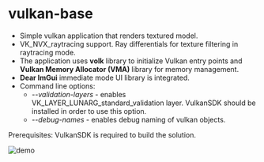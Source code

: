 # vulkan-base

* Simple vulkan application that renders textured model.
* VK_NVX_raytracing support. Ray differentials for texture filtering in raytracing mode.
* The application uses __volk__ library to initialize Vulkan entry points and __Vulkan Memory Allocator (VMA)__ library for memory management.
* __Dear ImGui__ immediate mode UI library is integrated.
* Command line options:
  - _--validation-layers_ - enables VK_LAYER_LUNARG_standard_validation layer. VulkanSDK should be installed in order to use this option.
  - _--debug-names_ - enables debug naming of vulkan objects.

Prerequisites: VulkanSDK is required to build the solution.

![demo](https://user-images.githubusercontent.com/4964024/48589368-7defa600-e93b-11e8-8a49-741b7d212ddc.png)

